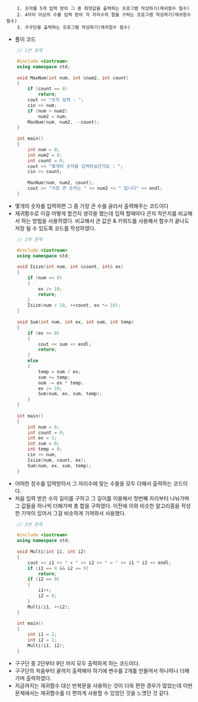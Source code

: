 ```
    1. 숫자를 5개 입력 받아 그 중 최댓값을 출력하는 프로그램 작성하기(재귀함수 필수)
    2. 4자리 이상의 수를 입력 받아 각 자리수의 합을 구하는 프로그램 작성하기(재귀함수 필수)
    3. 구구단을 출력하는 프로그램 작성하기(재귀함수 필수)
```

- 풀이 코드

```cpp
    // 1번 문제

    #include <iostream>
    using namespace std;
    
    void MaxNum(int num, int &num2, int count)
    {
        if (count == 0)
            return;
        cout << "숫자 입력 : ";
        cin >> num;
        if (num > num2)
            num2 = num;
        MaxNum(num, num2, --count);
    }
    
    int main()
    {
        int num = 0;
        int num2 = 0;
        int count = 0;
        cout << "몇개의 숫자를 입력하실건가요 : ";
        cin >> count;
    
        MaxNum(num, num2, count);
        cout << "가장 큰 숫자는 " << num2 << " 입니다" << endl;
    }
```

- 몇개의 숫자를 입력하면 그 중 가장 큰 수를 골라서 출력해주는 코드이다
- 재귀함수로 이걸 어떻게 할건지 생각을 했는데 입력 할때마다 큰지 작은지를 비교해서 하는 방법을 사용하였다. 비교해서 큰 값은 & 키워드를 사용해서 함수가 끝나도 저장 될 수 있도록 코드를 작성하였다. 

```cpp
    // 2번 문제

    #include <iostream>
    using namespace std;
    
    void Isize(int num, int &count, int& ex)
    {
        if (num <= 0)
        {
            ex /= 10;
            return;
        }
        Isize(num / 10, ++count, ex *= 10);
    }
    
    void Sum(int num, int ex, int sum, int temp)
    {
        if (ex <= 0)
        {
            cout << sum << endl;
            return;
        }
        else
        {
            temp = num / ex;
            sum += temp;
            num -= ex * temp;
            ex /= 10;
            Sum(num, ex, sum, temp);
        }
    }
    
    int main()
    {
        int num = 0;
        int count = 0;
        int ex = 1;
        int sum = 0;
        int temp = 0;
        cin >> num;
        Isize(num, count, ex);
        Sum(num, ex, sum, temp);
    }
```

- 어떠한 정수를 입력받아서 그 자리수에 맞는 수들을 모두 더해서 출력하는 코드이다.
- 처음 입력 받은 수의 길이를 구하고 그 길이를 이용해서 첫번째 자리부터 나눠가며 그 값들을 하나씩 더해가며 총 합을 구하였다. 이전에 이와 비슷한 알고리즘을 작성한 기억이 있어서 그걸 비슷하게 가져와서 사용했다.

```cpp
    // 3번 문제

    #include <iostream>
    using namespace std;
    
    void Multi(int i1, int i2)
    {
        cout << i1 << " x " << i2 << " = " << i1 * i2 << endl;
        if (i1 == 9 && i2 == 9)
            return;
        if (i2 == 9)
        {
            i1++;
            i2 = 0;
        }
        Multi(i1, ++i2);
    }
    
    int main()
    {
        int i1 = 2;
        int i2 = 1;
        Multi(i1, i2);
    }
```

- 구구단 중 2단부터 9단 까지 모두 출력하게 하는 코드이다.
- 구구단의 처음부터 끝까지 출력해야 하기에 변수를 2개를 만들어서 하나하나 더해가며 출력하였다.
- 지금까지는 재귀함수 대신 반복문을 사용하는 것이 더욱 편한 경우가 많았는데 이번 문제에서는 재귀함수를 더 편하게 사용할 수 있었던 것을 느꼇던 것 같다.